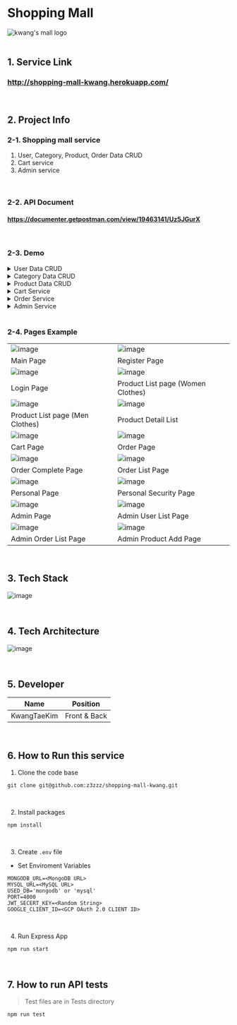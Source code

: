 # Shopping Mall

<div>

<img alt="kwang's mall logo" src="https://i.ibb.co/6Pmfr1r/image.png">

</div>

<br />

## 1. Service Link

### http://shopping-mall-kwang.herokuapp.com/

<br />

## 2. Project Info

### 2-1. Shopping mall service
1. User, Category, Product, Order Data CRUD
2. Cart service
3. Admin service

<br />

### 2-2. API Document

#### https://documenter.getpostman.com/view/19463141/Uz5JGurX

<br>

### 2-3. Demo

<details><summary>User Data CRUD</summary>
<p>
관련 영상 삽입해야 함 
</p>
</details>

<details><summary>Category Data CRUD</summary>
<p>
관련 영상 삽입해야 함 
</p>
</details>

<details><summary>Product Data CRUD</summary>
<p>
관련 영상 삽입해야 함 
</p>
</details>

<details><summary>Cart Service</summary>
<p>
관련 영상 삽입해야 함 
</p>
</details>

<details><summary>Order Service</summary>
<p>
관련 영상 삽입해야 함 
</p>
</details>

<details><summary>Admin Service</summary>
<p>
관련 영상 삽입해야 함 
</p>
</details>

<br />

### 2-4. Pages Example

|  |  |
| ------------------------------------------------------------------------------------------------------------- | -------------------------------------------------------------------------------------------------------------|
| ![image](https://i.ibb.co/VSGkvJ5/image.png) | ![image](https://i.ibb.co/mNHH3pB/image.png) |
|                                                Main Page                                              |                                                                                Register Page                                                    |
| ![image](https://i.ibb.co/mNHH3pB/image.png) | ![image](https://i.ibb.co/RgPhRRP/image.png) |
|                                                Login Page                                               |                                                Product List page (Women Clothes)                                                 |
| ![image](https://i.ibb.co/S67hhtQ/image.png) | ![image](https://i.ibb.co/3hHGhKn/image.png) |
|                                   Product List page (Men Clothes)                                          |                                                  Product Detail List                                              |
| ![image](https://i.ibb.co/Q6f0G7m/image.png) | ![image](https://i.ibb.co/KDc1xMW/image.png) |
|                                                  Cart Page                                                 |                                                   Order Page                                             |
| ![image](https://i.ibb.co/KDc1xMW/image.png) | ![image](https://i.ibb.co/XsjP6p8/image.png) |
|                                                  Order Complete Page                                               |                                                  Order List Page                                                 |
| ![image](https://i.ibb.co/YN6VLKK/image.png) | ![image](https://i.ibb.co/vdZvhMb/image.png) |
|                                                  Personal Page                                                  |                                                  Personal Security Page                                               |
| ![image](https://i.ibb.co/0jLxC6m/image.png) | ![image](https://i.ibb.co/162YcXN/image.png) |
|                                                  Admin Page                                             |                                                  Admin User List Page           |
| ![image](https://i.ibb.co/dBzM2Qb/image.png) | ![image](https://i.ibb.co/BzbWx0M/image.png) |
|                                                  Admin Order List Page                                                  |                                                  Admin Product Add Page                                                  |

<br />


## 3. Tech Stack

![image](https://i.ibb.co/TBSZZMj/image.png)

<br />

## 4. Tech Architecture

![image](https://i.ibb.co/NF7wnPR/image.png)<br />

<br />

## 5. Developer

| Name | Position |
| ------ | ------ |
| KwangTaeKim | Front & Back |

<br />

## 6. How to Run this service

1. Clone the code base

```terminal
git clone git@github.com:z3zzz/shopping-mall-kwang.git
```

<br>

2. Install packages

```terminal
npm install
```

<br>

3. Create `.env` file

- Set Enviroment Variables

```terminal
MONGODB_URL=<MongoDB URL>
MYSQL_URL=<MySQL URL>
USED_DB='mongodb' or 'mysql'
PORT=4000
JWT_SECERT_KEY=<Random String>
GOOGLE_CLIENT_ID=<GCP OAuth 2.0 CLIENT ID>
```

<br>

4. Run Express App

```terminal
npm run start
```

<br>

## 7. How to run API tests

> Test files are in Tests directory

 ```terminal
 npm run test
 ```

